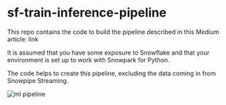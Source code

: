 # sf-train-inference-pipeline

This repo contains the code to build the pipeline described in this Medium article: link

It is assumed that you have some exposure to Snowflake and that your environment is set up to work with Snowpark for Python. 

The code helps to create this pipeline, excluding the data coming in from Snowpipe Streaming.

![ml pipeline](https://github.com/tx-smitht/sf-train-inference-pipeline/assets/112910116/96d3420f-8870-4ae9-8356-f7d1a9d0b870)
